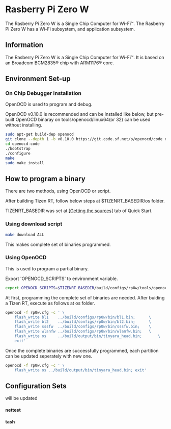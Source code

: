 # Rasberry Pi Zero W

The Rasberry Pi Zero W is a Single Chip Computer for Wi-Fi™. The Rasberry Pi Zero W has a Wi-Fi subsystem, and application subsystem.

## Information

The Rasberry Pi Zero W is a Single Chip Computer for Wi-Fi™. It is based on an Broadcom BCM2835® chip with ARM1176® core.

## Environment Set-up
### On Chip Debugger installation

OpenOCD is used to program and debug.

OpenOCD v0.10.0 is recommended and can be installed like below,
but pre-built OpenOCD binaray on tools/openocd/linux64(or 32) can be used without installing.
```bash
sudo apt-get build-dep openocd
git clone --depth 1 -b v0.10.0 https://git.code.sf.net/p/openocd/code openocd-code
cd openocd-code
./bootstrap
./configure
make
sudo make install
```

## How to program a binary

There are two methods, using OpenOCD or script.

After building Tizen RT, follow below steps at $TIZENRT_BASEDIR/os folder.

TIZENRT_BASEDIR was set at [[Getting the sources]](../../../README.md#getting-the-sources) tab of Quick Start.

### Using download script

```bash
make download ALL
```
This makes complete set of binaries programmed.

### Using OpenOCD

This is used to program a partial binary.

Export 'OPENOCD_SCRIPTS' to environment variable.

```bash
export OPENOCD_SCRIPTS=$TIZENRT_BASEDIR/build/configs/rp0w/tools/openocd
```

At first, programming the complete set of binaries are needed.
After buiding a Tizen RT, execute as follows at os folder.
```bash
openocd -f rp0w.cfg -c ' \
    flash_write bl1    ../build/configs/rp0w/bin/bl1.bin;      \
    flash_write bl2    ../build/configs/rp0w/bin/bl2.bin;      \
    flash_write sssfw  ../build/configs/rp0w/bin/sssfw.bin;    \
    flash_write wlanfw ../build/configs/rp0w/bin/wlanfw.bin;   \
    flash_write os     ../build/output/bin/tinyara_head.bin;       \
    exit'
```

Once the complete binaries are successfully programmed, each partition can be updated seperately with new one.
```bash
openocd -f rp0w.cfg -c ' \
    flash_write os ../build/output/bin/tinyara_head.bin; exit'
```

## Configuration Sets

will be updated

#### nettest

#### tash


